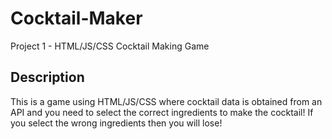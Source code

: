 # Cocktail-Maker
Project 1 - HTML/JS/CSS Cocktail Making Game

## Description
This is a game using HTML/JS/CSS where cocktail data is obtained from an API and you need to select the correct ingredients to make the cocktail! If you select the wrong ingredients then you will lose!